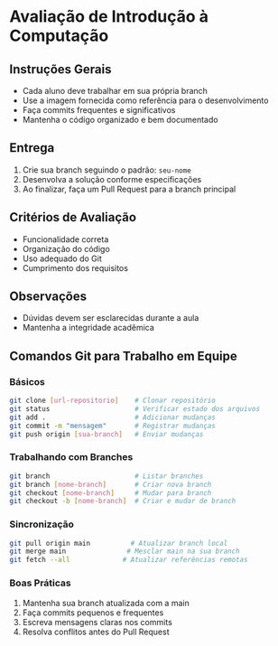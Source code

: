 # Avaliação de Introdução à Computação

## Instruções Gerais

- Cada aluno deve trabalhar em sua própria branch
- Use a imagem fornecida como referência para o desenvolvimento
- Faça commits frequentes e significativos
- Mantenha o código organizado e bem documentado

## Entrega

1. Crie sua branch seguindo o padrão: `seu-nome`
2. Desenvolva a solução conforme especificações
3. Ao finalizar, faça um Pull Request para a branch principal

## Critérios de Avaliação

- Funcionalidade correta
- Organização do código
- Uso adequado do Git
- Cumprimento dos requisitos

## Observações

- Dúvidas devem ser esclarecidas durante a aula
- Mantenha a integridade acadêmica
## Comandos Git para Trabalho em Equipe

### Básicos
```bash
git clone [url-repositorio]    # Clonar repositório
git status                     # Verificar estado dos arquivos
git add .                      # Adicionar mudanças
git commit -m "mensagem"       # Registrar mudanças
git push origin [sua-branch]   # Enviar mudanças
```

### Trabalhando com Branches
```bash
git branch                     # Listar branches
git branch [nome-branch]       # Criar nova branch
git checkout [nome-branch]     # Mudar para branch
git checkout -b [nome-branch]  # Criar e mudar de branch
```

### Sincronização
```bash
git pull origin main          # Atualizar branch local
git merge main               # Mesclar main na sua branch
git fetch --all             # Atualizar referências remotas
```

### Boas Práticas
1. Mantenha sua branch atualizada com a main
2. Faça commits pequenos e frequentes
3. Escreva mensagens claras nos commits
4. Resolva conflitos antes do Pull Request